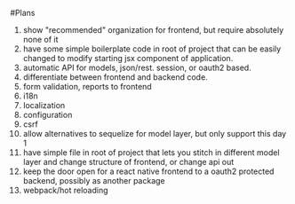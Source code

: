 #Plans

1. show "recommended" organization for frontend, but require absolutely none of it
2. have some simple boilerplate code in root of project that can be easily changed to modify starting jsx component of application.
3. automatic API for models, json/rest.  session, or oauth2 based.
4. differentiate between frontend and backend code.
5. form validation, reports to frontend
6. i18n
7. localization
8. configuration
9. csrf
10. allow alternatives to sequelize for model layer, but only support this day 1
11. have simple file in root of project that lets you stitch in different model layer and change structure of frontend, or change api out
12. keep the door open for a react native frontend to a oauth2 protected backend, possibly as another package
13. webpack/hot reloading